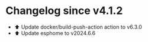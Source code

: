 # Changelog since v4.1.2
- ⬆️ Update docker/build-push-action action to v6.3.0 
- ⬆️ Update esphome to v2024.6.6 

